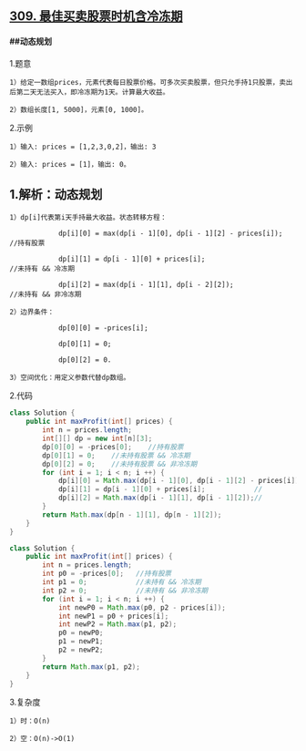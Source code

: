 ## [309. 最佳买卖股票时机含冷冻期](https://leetcode.cn/problems/best-time-to-buy-and-sell-stock-with-cooldown/description/)

#### ##动态规划
1.题意

    1）给定一数组prices，元素代表每日股票价格。可多次买卖股票，但只允手持1只股票，卖出后第二天无法买入，即冷冻期为1天。计算最大收益。

    2）数组长度[1, 5000]，元素[0, 1000]。

2.示例

    1）输入: prices = [1,2,3,0,2]，输出: 3 

    2）输入: prices = [1]，输出: 0。

## 1.解析：动态规划

    1）dp[i]代表第i天手持最大收益。状态转移方程：

                dp[i][0] = max(dp[i - 1][0], dp[i - 1][2] - prices[i]);   //持有股票

                dp[i][1] = dp[i - 1][0] + prices[i];                            //未持有 && 冷冻期

                dp[i][2] = max(dp[i - 1][1], dp[i - 2][2]);                  //未持有 && 非冷冻期

    2）边界条件：

                dp[0][0] = -prices[i];

                dp[0][1] = 0;

                dp[0][2] = 0.

    3）空间优化：用定义参数代替dp数组。

2.代码
```java
class Solution {
    public int maxProfit(int[] prices) {
        int n = prices.length;
        int[][] dp = new int[n][3];
        dp[0][0] = -prices[0];    //持有股票 
        dp[0][1] = 0;    //未持有股票 && 冷冻期
        dp[0][2] = 0;    //未持有股票 && 非冷冻期
        for (int i = 1; i < n; i ++) {
            dp[i][0] = Math.max(dp[i - 1][0], dp[i - 1][2] - prices[i]);//
            dp[i][1] = dp[i - 1][0] + prices[i];            //
            dp[i][2] = Math.max(dp[i - 1][1], dp[i - 1][2]);//
        }
        return Math.max(dp[n - 1][1], dp[n - 1][2]);
    }
}
```
```java
class Solution {
    public int maxProfit(int[] prices) {
        int n = prices.length;
        int p0 = -prices[0];   //持有股票
        int p1 = 0;            //未持有 && 冷冻期
        int p2 = 0;            //未持有 && 非冷冻期
        for (int i = 1; i < n; i ++) {
            int newP0 = Math.max(p0, p2 - prices[i]);
            int newP1 = p0 + prices[i];
            int newP2 = Math.max(p1, p2);
            p0 = newP0;
            p1 = newP1;
            p2 = newP2;
        }
        return Math.max(p1, p2);
    }
}
```

3.复杂度

    1）时：O(n)

    2）空：O(n)->O(1)